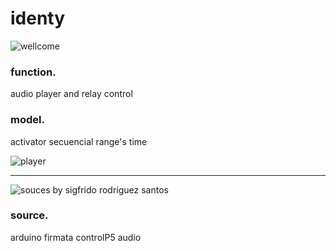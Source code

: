 identy
======

![wellcome](http://www.identy.org/Start/images/hat.png)

### function.
  audio player and relay control
### model.
  activator secuencial range's time

![player](http://www.identy.org/Start/images/unity.player.relay.png)

***
![souces](http://www.identy.org/Start/images/configure.png)
by sigfrido rodríguez santos
### source.
arduino firmata controlP5 audio
